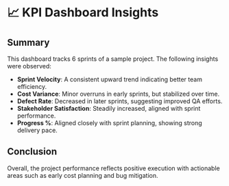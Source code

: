 # 📈 KPI Dashboard Insights

## Summary
This dashboard tracks 6 sprints of a sample project. The following insights were observed:

- **Sprint Velocity**: A consistent upward trend indicating better team efficiency.
- **Cost Variance**: Minor overruns in early sprints, but stabilized over time.
- **Defect Rate**: Decreased in later sprints, suggesting improved QA efforts.
- **Stakeholder Satisfaction**: Steadily increased, aligned with sprint performance.
- **Progress %**: Aligned closely with sprint planning, showing strong delivery pace.

## Conclusion
Overall, the project performance reflects positive execution with actionable areas such as early cost planning and bug mitigation.
